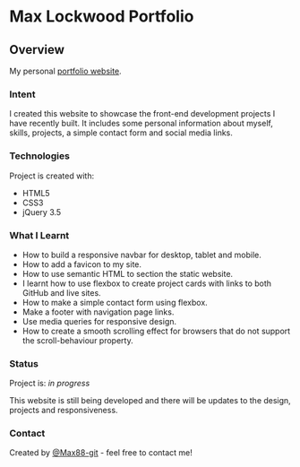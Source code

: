 # Max Lockwood Portfolio

## Overview

My personal [portfolio website](https://www.maxlockwood.uk/).

### Intent

I created this website to showcase the front-end development projects I have recently built. It includes some personal information about myself, skills, projects, a simple contact form and social media links.

### Technologies

Project is created with:
* HTML5
* CSS3
* jQuery 3.5

### What I Learnt

* How to build a responsive navbar for desktop, tablet and mobile.
* How to add a favicon to my site.
* How to use semantic HTML to section the static website. 
* I learnt how to use flexbox to create project cards with links to both GitHub and live sites.
* How to make a simple contact form using flexbox.
* Make a footer with navigation page links.
* Use media queries for responsive design.
* How to create a smooth scrolling effect for browsers that do not support the scroll-behaviour property.

### Status
Project is: _in progress_

This website is still being developed and there will be updates to the design, projects and responsiveness. 

### Contact
Created by [@Max88-git](mlockwood@hotmail.co.uk/) - feel free to contact me!